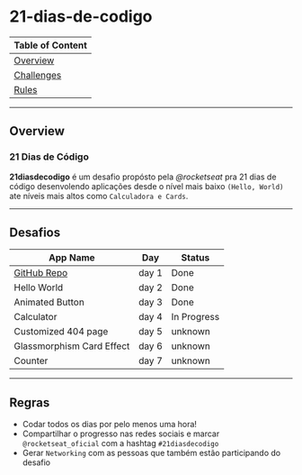 # 21-dias-de-codigo

| Table of Content        |
| ----------------------- |
| [Overview](#overview)   |
| [Challenges](#desafios) |
| [Rules](#regras)        |

---

## Overview

### 21 Dias de Código

**21diasdecodigo** é um desafio propósto pela _@rocketseat_ pra 21 dias de código desenvolendo aplicações desde o nível mais baixo `(Hello, World)` ate níveis mais altos como `Calculadora e Cards`.

---

## Desafios

<!-- | Week One | -->

| App Name                                                           | Day   | Status      |
| ------------------------------------------------------------------ | ----- | ----------- |
| [GitHub Repo](https://github.com/EusebioSimango/21-dias-de-codigo) | day 1 | Done        |
| Hello World                                                        | day 2 | Done        |
| Animated Button                                                    | day 3 | Done        |
| Calculator                                                         | day 4 | In Progress |
| Customized 404 page                                                | day 5 | unknown     |
| Glassmorphism Card Effect                                          | day 6 | unknown     |
| Counter                                                            | day 7 | unknown     |

---

## Regras

- Codar todos os dias por pelo menos uma hora!
- Compartilhar o progresso nas redes sociais e marcar `@rocketseat_oficial` com a hashtag `#21diasdecodigo`
- Gerar `Networking` com as pessoas que também estão participando do desafio
